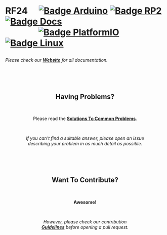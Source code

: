 <!-- markdownlint-disable MD041 MD034 -->

<h1>

RF24 
[![Badge Arduino]][Arduino] 
[![Badge RP2]][RP2] 
[![Badge Docs]][Docs]
<br>    
[![Badge PlatformIO]][PlatformIO] 
[![Badge Linux]][Linux] 

</h1>

*Please check our **[Website]** for all documentation.*

<br>
<br>
<br>

<div align = 'center'>

## Having Problems?

<br>
  
Please read the **[Solutions To Common Problems][Solutions]**.

<br>
  
*If you can't find a suitable answer, please open an issue* <br>
*describing your problem in as much detail as possible.*
  
</div>

<br>
<br>
<br>

<div align = 'center'>
  
## Want To Contribute?

<br>
  
**Awesome!**
  
<br>

*However, please check our contribution* <br>
***[Guidelines]*** *before opening a pull request.*

</div>
  
<br>

<!----------------------------------------------------------------------------->

[Badge PlatformIO]: https://github.com/nRF24/RF24/actions/workflows/build_platformIO.yml/badge.svg
[Badge Arduino]: https://github.com/nRF24/RF24/workflows/Arduino%20CLI%20build/badge.svg
[Badge Linux]: https://github.com/nRF24/RF24/workflows/Linux%20build/badge.svg
[Badge Docs]: https://readthedocs.org/projects/rf24/badge/?version=latest
[Badge RP2]: https://github.com/nRF24/RF24/actions/workflows/build_rp2xxx.yml/badge.svg

[PlatformIO]: https://github.com/nRF24/RF24/actions/workflows/build_platformIO.yml
[Arduino]: https://github.com/nRF24/RF24/actions?query=workflow%3A%22Arduino+CLI+build%22
[Linux]: https://github.com/nRF24/RF24/actions?query=workflow%3A%22Linux+build%22
[Docs]: https://rf24.readthedocs.io/en/latest/?badge=latest
[RP2]: https://github.com/nRF24/RF24/actions/workflows/build_rp2xxx.yml

[Guidelines]: CONTRIBUTING.md
[Solutions]: COMMON_ISSUES.md

[Website]: http://nRF24.github.io/RF24
